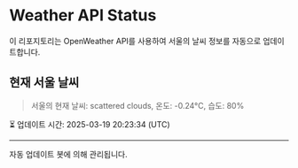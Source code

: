 
# Weather API Status

이 리포지토리는 OpenWeather API를 사용하여 서울의 날씨 정보를 자동으로 업데이트합니다.

## 현재 서울 날씨
> 서울의 현재 날씨: scattered clouds, 온도: -0.24°C, 습도: 80%

⏳ 업데이트 시간: 2025-03-19 20:23:34 (UTC)

---
자동 업데이트 봇에 의해 관리됩니다.

